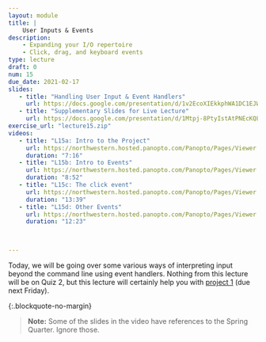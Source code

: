 ```yaml
---
layout: module
title: | 
    User Inputs & Events
description:
    - Expanding your I/O repertoire
    - Click, drag, and keyboard events
type: lecture
draft: 0
num: 15
due_date: 2021-02-17
slides: 
   - title: "Handling User Input & Event Handlers"
     url: https://docs.google.com/presentation/d/1v2EcoXIEkkphWA1DC1EJWGIKe011rjmHs6hKvoHNOd4/edit?usp=sharing
   - title: "Supplementary Slides for Live Lecture"
     url: https://docs.google.com/presentation/d/1Mtpj-8PtyIstAtPNEcKQL8wVImQg2yyM4tDOFnbZ5yA/edit?usp=sharing
exercise_url: "lecture15.zip"
videos:
   - title: "L15a: Intro to the Project"
     url: https://northwestern.hosted.panopto.com/Panopto/Pages/Viewer.aspx?id=4e0767f9-26ab-430a-8296-aca000062836
     duration: "7:16"
   - title: "L15b: Intro to Events"
     url: https://northwestern.hosted.panopto.com/Panopto/Pages/Viewer.aspx?id=56d684d0-7d51-4e4c-84da-aca0000628e0
     duration: "8:52"
   - title: "L15c: The click event"
     url: https://northwestern.hosted.panopto.com/Panopto/Pages/Viewer.aspx?id=cf4983b7-fca6-489f-a71a-aca00006295a
     duration: "13:39"
   - title: "L15d: Other Events"
     url: https://northwestern.hosted.panopto.com/Panopto/Pages/Viewer.aspx?id=fa8ec0f3-0557-4bf4-a5ea-aca000062a0d
     duration: "12:23"


     
---
```


Today, we will be going over some various ways of interpreting input beyond the command line using event handlers. Nothing from this lecture will be on Quiz 2, but this lecture will certainly help you with [project 1](../assignments/p1) (due next Friday).

{:.blockquote-no-margin}
> **Note:** Some of the slides in the video have references to the Spring Quarter. Ignore those.   